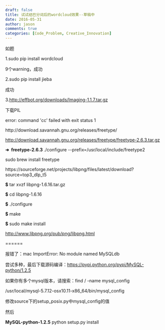 ```yaml
---
draft: false
title: 试试结巴分词后的wordcloud效果--草稿中
date: 2016-05-31 
author: jason
comments: true
categories: [Code_Problem, Creative_Innovation]
---
```

如题

1.<span class="s1">sudo pip install wordcloud</span>

9个warning，成功

2.<span class="s1">sudo pip install jieba </span>

成功

3.http://effbot.org/downloads/Imaging-1.1.7.tar.gz

下载PIL
<p class="p1"><span class="s1">error: command 'cc' failed with exit status 1</span></p>
http://download.savannah.gnu.org/releases/freetype/

http://download.savannah.gnu.org/releases/freetype/freetype-2.6.3.tar.gz
<p class="p2"><span class="s2"><b>➜<span class="Apple-converted-space">  </span></b></span><span class="s3"><b>freetype-2.6.3</b></span><span class="s1"> ./configure --prefix=/usr/local/include/freetype2</span></p>
<p class="p1"><span class="s1">sudo brew install freetype</span></p>
https://sourceforge.net/projects/libpng/files/latest/download?source=top3_dlp_t5

<strong>$</strong> tar xvzf libpng-1.6.16.tar.gz

<strong>$</strong> cd libpng-1.6.16

<strong>$</strong> ./configure

<strong>$</strong> make

<strong>$</strong> sudo make install

http://www.libpng.org/pub/png/libpng.html

======

报错了：mac ImportError: No module named MySQLdb

尝试多种，最后下载源码编译：https://pypi.python.org/pypi/MySQL-python/1.2.5

如果你有多个mysql版本，请搜索：find / -name mysql_config
<p class="p1"><span class="s1">/usr/local/mysql-5.7.12-osx10.11-x86_64/bin/mysql_config</span></p>
<p class="p1">修改source下的setup_posix.py中mysql_config的值</p>
<p class="p1">然后</p>
<p class="p1"><span class="s1"><b>MySQL-python-1.2.5</b></span><span class="s2"> python setup.py install</span></p>
